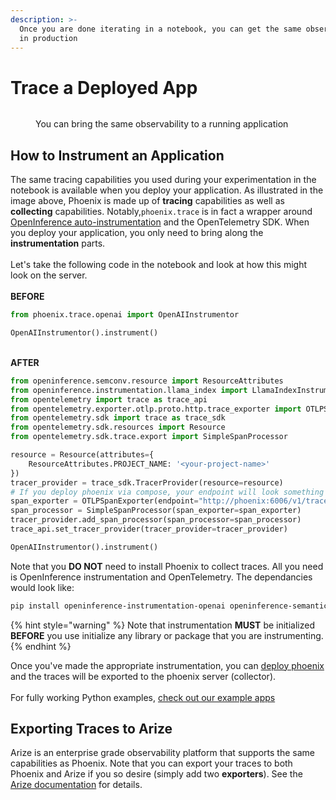 ```yaml
---
description: >-
  Once you are done iterating in a notebook, you can get the same observability
  in production
---
```


# Trace a Deployed App

<figure><img src="https://storage.googleapis.com/arize-assets/phoenix/assets/images/migrate_from_notebook.png" alt=""><figcaption><p>You can bring the same observability to a running application</p></figcaption></figure>

## How to Instrument an Application

The same tracing capabilities you used during your experimentation in the notebook is available when you deploy your application. As illustrated in the image above, Phoenix is made up of  **tracing** capabilities as well as **collecting** capabilities. Notably,`phoenix.trace` is in fact a wrapper around  [OpenInference auto-instrumentation](https://github.com/Arize-ai/openinference) and the OpenTelemetry SDK.  When you deploy your application, you only need to bring along the **instrumentation** parts. \
\
Let's take the following code in the notebook and look at how this might look on the server.\
\
**BEFORE**

```python
from phoenix.trace.openai import OpenAIInstrumentor

OpenAIInstrumentor().instrument()
```

\
**AFTER**

```python
from openinference.semconv.resource import ResourceAttributes
from openinference.instrumentation.llama_index import LlamaIndexInstrumentor
from opentelemetry import trace as trace_api
from opentelemetry.exporter.otlp.proto.http.trace_exporter import OTLPSpanExporter
from opentelemetry.sdk import trace as trace_sdk
from opentelemetry.sdk.resources import Resource
from opentelemetry.sdk.trace.export import SimpleSpanProcessor

resource = Resource(attributes={
    ResourceAttributes.PROJECT_NAME: '<your-project-name>'
})
tracer_provider = trace_sdk.TracerProvider(resource=resource)
# If you deploy phoenix via compose, your endpoint will look something like below
span_exporter = OTLPSpanExporter(endpoint="http://phoenix:6006/v1/traces")
span_processor = SimpleSpanProcessor(span_exporter=span_exporter)
tracer_provider.add_span_processor(span_processor=span_processor)
trace_api.set_tracer_provider(tracer_provider=tracer_provider)

OpenAIInstrumentor().instrument()
```

Note that you **DO NOT** need to install Phoenix to collect traces. All you need is OpenInference instrumentation and OpenTelemetry. The dependancies would look like:

```bash
pip install openinference-instrumentation-openai openinference-semantic-conventions opentelemetry-sdk opentelemetry-exporter-otlp

```

{% hint style="warning" %}
Note that instrumentation **MUST** be initialized **BEFORE** you use initialize any library or package that you are instrumenting.
{% endhint %}

Once you've made the appropriate instrumentation, you can [deploy phoenix](../../reference/deploying-phoenix.md) and  the traces will be exported to the phoenix server (collector).\
\
For fully working Python examples, [check out our example apps](https://github.com/Arize-ai/openinference/tree/main/python/examples)

## Exporting Traces to Arize

Arize is an enterprise grade observability platform that supports the same capabilities as Phoenix. Note that you can export your traces to both Phoenix and Arize if you so desire (simply add two **exporters**).  See the [Arize documentation](https://docs.arize.com/arize/llm-large-language-models/llm-traces) for details.
